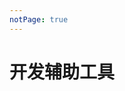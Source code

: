 ```yaml
---
notPage: true
---
```


# 开发辅助工具


<LinkNavigation typeName="前端工具" :list="[
    {
        title: 'JavaScript Snippets',
        icon: 'xxx',
        desc: '前端有用的代码小片段',
        url: 'https://www.30secondsofcode.org/js/p/1',
    },
]" />
